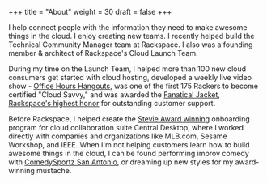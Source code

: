 +++
title = "About"
weight = 30
draft = false
+++

I help connect people with the information they need to make awesome things in the cloud. I enjoy creating new teams. I recently helped build the Technical Community Manager team at Rackspace. I also was a founding member & architect of Rackspace's Cloud Launch Team.

During my time on the Launch Team, I helped more than 100 new cloud consumers get started with cloud hosting, developed a weekly live video show - [Office Hours Hangouts][3], was one of the first 175 Rackers to become certified "Cloud Savvy," and was awarded the [Fanatical Jacket, Rackspace's highest honor][2] for outstanding customer support.

Before Rackspace, I helped create the [Stevie Award winning](http://www.centraldesktop.com/press-releases?id=68) onboarding program for cloud collaboration suite Central Desktop, where I worked directly with companies and organizations like MLB.com, Sesame Workshop, and IEEE. When I'm not helping customers learn how to build awesome things in the cloud, I can be found performing improv comedy with [ComedySportz San Antonio][1], or dreaming up new styles for my award-winning mustache.

[1]: http://cszsa.com/
[2]: https://www.youtube.com/watch?v=iOxGVJ3Zv94
[3]: https://community.rackspace.com/p/officehours
